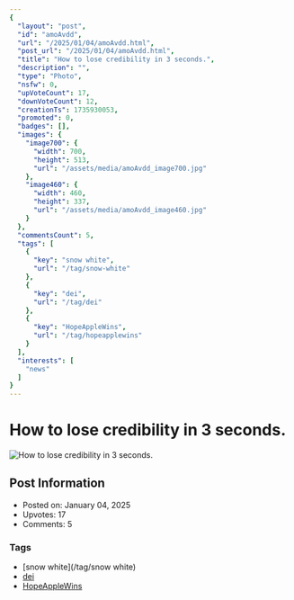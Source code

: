 ```yaml
---
{
  "layout": "post",
  "id": "amoAvdd",
  "url": "/2025/01/04/amoAvdd.html",
  "post_url": "/2025/01/04/amoAvdd.html",
  "title": "How to lose credibility in 3 seconds.",
  "description": "",
  "type": "Photo",
  "nsfw": 0,
  "upVoteCount": 17,
  "downVoteCount": 12,
  "creationTs": 1735930053,
  "promoted": 0,
  "badges": [],
  "images": {
    "image700": {
      "width": 700,
      "height": 513,
      "url": "/assets/media/amoAvdd_image700.jpg"
    },
    "image460": {
      "width": 460,
      "height": 337,
      "url": "/assets/media/amoAvdd_image460.jpg"
    }
  },
  "commentsCount": 5,
  "tags": [
    {
      "key": "snow white",
      "url": "/tag/snow-white"
    },
    {
      "key": "dei",
      "url": "/tag/dei"
    },
    {
      "key": "HopeAppleWins",
      "url": "/tag/hopeapplewins"
    }
  ],
  "interests": [
    "news"
  ]
}
---
```


# How to lose credibility in 3 seconds.

![How to lose credibility in 3 seconds.](/assets/media/amoAvdd_image700.jpg)

## Post Information

- Posted on: January 04, 2025
- Upvotes: 17
- Comments: 5

### Tags

- [snow white](/tag/snow white)
- [dei](/tag/dei)
- [HopeAppleWins](/tag/HopeAppleWins)
